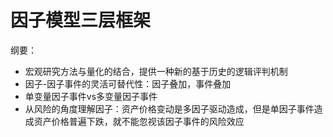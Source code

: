 # 因子模型三层框架

纲要：
- 宏观研究方法与量化的结合，提供一种新的基于历史的逻辑评判机制
- 因子-因子事件的灵活可替代性：因子叠加，事件叠加
- 单变量因子事件vs多变量因子事件
- 从风险的角度理解因子：资产价格变动是多因子驱动造成，但是单因子事件造成资产价格普遍下跌，就不能忽视该因子事件的风险效应
